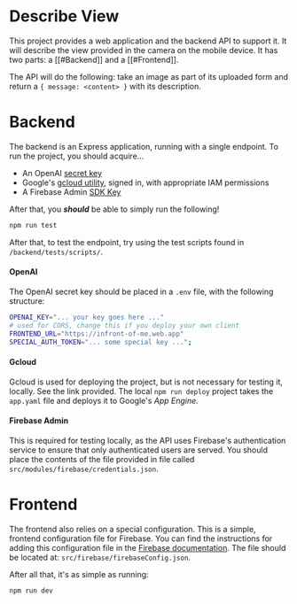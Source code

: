 # Describe View

This project provides a web application and the backend API to support it. It will describe the view provided in the camera on the mobile device. It has two parts: a [[#Backend]] and a [[#Frontend]].

The API will do the following: take an image as part of its uploaded form and return a `{ message: <content> }` with its description.

# Backend

The backend is an Express application, running with a single endpoint. To run the project, you should acquire...

- An OpenAI [secret key](https://help.openai.com/en/articles/4936850-where-do-i-find-my-secret-api-key)
- Google's [gcloud utility](https://cloud.google.com/build/docs/deploying-builds/deploy-appengine), signed in, with appropriate IAM permissions
- A Firebase Admin [SDK Key](https://firebase.google.com/docs/admin/setup#initialize_the_sdk_in_non-google_environments)

After that, you ***should*** be able to simply run the following! 

```bash
npm run test
```

After that, to test the endpoint, try using the test scripts found in `/backend/tests/scripts/`.

#### OpenAI

The OpenAI secret key should be placed in a `.env` file, with the following structure:

```bash
OPENAI_KEY="... your key goes here ..."
# used for CORS, change this if you deploy your own client
FRONTEND_URL="https://infront-of-me.web.app" 
SPECIAL_AUTH_TOKEN="... some special key ...";
```

#### Gcloud

Gcloud is used for deploying the project, but is not necessary for testing it, locally. See the link provided. The local `npm run deploy` project takes the `app.yaml` file and deploys it to Google's *App Engine.*

#### Firebase Admin
This is required for testing locally, as the API uses Firebase's authentication service to ensure that only authenticated users are served. You should place the contents of the file provided in file called `src/modules/firebase/credentials.json`.

# Frontend

The frontend also relies on a special configuration. This is a simple, frontend configuration file for Firebase. You can find the instructions for adding this configuration file in the [Firebase documentation](https://firebase.google.com/docs/web/setup). The file should be located at: `src/firebase/firebaseConfig.json`.

After all that, it's as simple as running:

```bash
npm run dev
```
